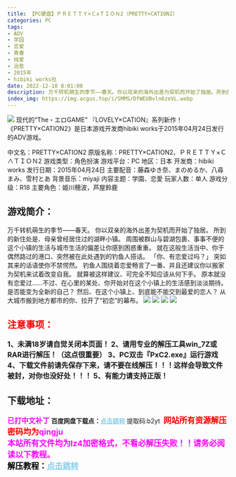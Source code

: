 ```yaml
---
title: 【PC硬盘】ＰＲＥＴＴＹ×Ｃ∧ＴＩＯＮ2（PRETTY×CATION2）
categories: PC
tags:
- ADV
- 学园
- 恋爱
- 青春
- 纯爱
- 治愈
- 2015年
- hibiki works社
date: 2022-12-10 8:01:00
description: 万千转机萌生的季节——春天。你以双亲的海外出差为契机而开始了独居。所到的新住处是、母亲曾经居住过的湖畔小镇。周围被群山与碧湖包裹、事事不便的这个小镇的生活与城市生活的偏差让你感到困惑重重。就在这般生活当中、你于偶然路过的港口、突然被在此处遇到的钓鱼人搭话。「你、有恋爱过吗？」
index_img: https://img.acgus.top/i/SMMS/DfWEUBvln6zeVL.webp
---
```

![](https://img.acgus.top/i/SMMS/DfWEUBvln6zeVL.webp)
现代的“The・エロGAME” 『LOVELY×CATION』系列新作！
《PRETTY×CATION2》是日本游戏开发商hibiki works于2015年04月24日发行的ADV游戏。

中文名：PRETTY×CATION2
原版名称：PRETTY×CATION2、ＰＲＥＴＴＹ×Ｃ∧ＴＩＯＮ2
游戏类型：角色扮演
游戏平台：PC
地区：日本
开发商：hibiki works
发行日期：2015年04月24日
主要配音：藤森ゆき奈、まのめるか、八尋まみ、雪村とあ
背景音乐：miyaji
内容主题：学園、恋愛
玩家人数：单人
游戏分级：R18
主要角色：姫川穂波，芦屋鈴鹿

## 游戏简介：
万千转机萌生的季节——春天。
你以双亲的海外出差为契机而开始了独居。
所到的新住处是、母亲曾经居住过的湖畔小镇。
周围被群山与碧湖包裹、事事不便的这个小镇的生活与城市生活的偏差让你感到困惑重重。
就在这般生活当中、你于偶然路过的港口、突然被在此处遇到的钓鱼人搭话。
「你、有恋爱过吗？」
突如其来的话语使你不禁愕然。
钓鱼人围绕着恋爱畅言了一番、并且还建议你以搬家为契机来试着改变自我。
就算被这样建议、可完全不知应该从何下手。
原本就没有恋爱过……不过、在心里的某处、你开始对在这个小镇上的生活感到淡淡期待。
是否能变为全新的自己？
然后、在这个小镇上、到底能不能交到最爱的恋人？
从大城市搬到地方都市的你、拉开了“初恋”的幕布。
![](https://img.acgus.top/i/SMMS/N7MjBWfn5xZIbHQ.webp)
![](https://img.acgus.top/i/SMMS/sISxckQTZOnbVw7.webp)
![](https://img.acgus.top/i/SMMS/SIJvy9DxnAloVjz.webp)
![](https://img.acgus.top/i/SMMS/iZ1O5s2NkgIyeuF.webp)




## <font color=#FF0000 >注意事项：</font>
<font size=3><b>1、未满18岁请自觉关闭本页面！
2、请用专业的解压工具win_7Z或RAR进行解压！（这点很重要）
3、PC双击『PxC2.exe』运行游戏
4、下载文件前请先保存下来，请不要在线解压！！！这样会导致文件被封，对你也没好处！！！
5、有能力请支持正版！</b></font>

## 下载地址：
<font color=#FF00FF size=3><b>已打中文补丁</b></font>
<b>百度网盘下载点：</b><a href="https://pan.baidu.com/s/14c60oa7O7sPNprnl9vKFQg?pwd=b2yt" style="color: #87CEEB;"><b>点击跳转</b></a> 提取码:b2yt
<a style="padding: 0" href="https://post.qingju.org/AD/"><img style="max-width:100%" src="https://img.acgus.top/i/2024/07/478f689b8021d8d499ab43d21acf137a.gif" alt=""></a>
<b><font color=#FF0000 size=4>网站所有资源解压密码均为</b></font><b><font color=#FF00FF size=4>qingju</font><font color=#FF0000 ></font></b><br><b><font color=#FF00FF size=4>本站所有文件均为lz4加密格式，不看必解压失败！！请务必阅读以下教程。</b></font><br><b><font color=#000 size=4>解压教程：</b><a href="https://post.qingju.org/tutorial/000/" style="color: #87CEEB;"><b>点击跳转</b></a>